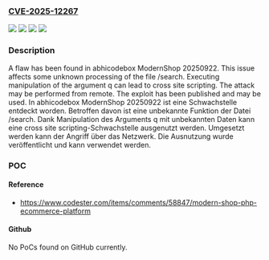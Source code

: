 ### [CVE-2025-12267](https://cve.mitre.org/cgi-bin/cvename.cgi?name=CVE-2025-12267)
![](https://img.shields.io/static/v1?label=Product&message=ModernShop&color=blue)
![](https://img.shields.io/static/v1?label=Version&message=20250922%20&color=brightgreen)
![](https://img.shields.io/static/v1?label=Vulnerability&message=Code%20Injection&color=brightgreen)
![](https://img.shields.io/static/v1?label=Vulnerability&message=Cross%20Site%20Scripting&color=brightgreen)

### Description

A flaw has been found in abhicodebox ModernShop 20250922. This issue affects some unknown processing of the file /search. Executing manipulation of the argument q can lead to cross site scripting. The attack may be performed from remote. The exploit has been published and may be used.
In abhicodebox ModernShop 20250922 ist eine Schwachstelle entdeckt worden. Betroffen davon ist eine unbekannte Funktion der Datei /search. Dank Manipulation des Arguments q mit unbekannten Daten kann eine cross site scripting-Schwachstelle ausgenutzt werden. Umgesetzt werden kann der Angriff über das Netzwerk. Die Ausnutzung wurde veröffentlicht und kann verwendet werden.

### POC

#### Reference
- https://www.codester.com/items/comments/58847/modern-shop-php-ecommerce-platform

#### Github
No PoCs found on GitHub currently.

